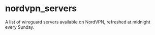 # nordvpn_servers
A list of wireguard servers available on NordVPN, refreshed at midnight every Sunday.
